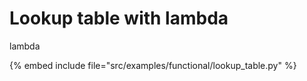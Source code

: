 # Lookup table with lambda


lambda

{% embed include file="src/examples/functional/lookup_table.py" %}


